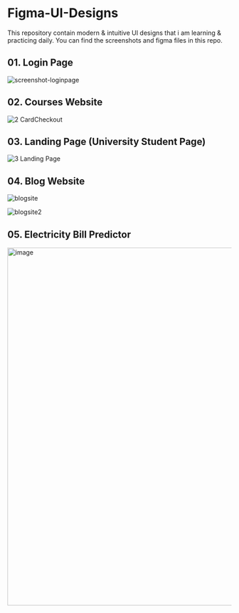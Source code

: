 # Figma-UI-Designs
This repository contain modern &amp; intuitive UI designs that i am learning &amp; practicing daily. You can find the screenshots and figma files in this repo.


## 01. Login Page
![screenshot-loginpage](https://github.com/sai-vatturi/Figma-UI-Designs/assets/115538210/7c02b639-9c76-4280-bb13-2d5f40041373)

## 02. Courses Website
![2 CardCheckout](https://github.com/sai-vatturi/Figma-UI-Designs/assets/115538210/d47bcc91-453d-41f5-bcef-0f9cdeaf6972)

## 03. Landing Page (University Student Page)
![3  Landing Page](https://github.com/sai-vatturi/Figma-UI-Designs/assets/115538210/553196e5-271e-46e4-b502-af29664720f6)
## 04. Blog Website
![blogsite](https://github.com/sai-vatturi/Figma-UI-Designs/assets/115538210/f7acf013-6499-4c5a-af74-45b13a10219f)

![blogsite2](https://github.com/sai-vatturi/Figma-UI-Designs/assets/115538210/e2ff1877-ce7a-40bd-ac08-0b24af20108a)
## 05. Electricity Bill Predictor

<img width="805" alt="image" src="https://github.com/sai-vatturi/Figma-UI-Designs/assets/115538210/59fb19b4-0732-4024-8696-57822532614a">

